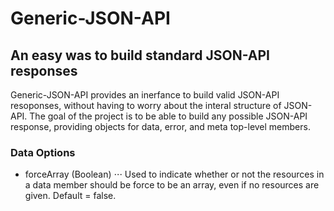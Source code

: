 # Generic-JSON-API
## An easy was to build standard JSON-API responses
Generic-JSON-API provides an inerfance to build valid JSON-API resoponses, without having to worry about the interal structure of JSON-API. The goal of the project is to be able to build any possible JSON-API response, providing objects for data, error, and meta top-level members.

### Data Options
* forceArray (Boolean)
⋅⋅⋅ Used to indicate whether or not the resources in a data member should be force to be an array, even if no resources are given. Default = false.